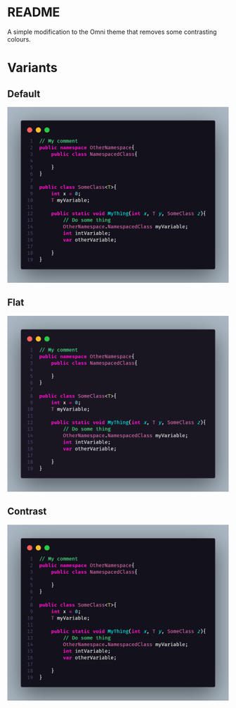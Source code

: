 # README
A simple modification to the Omni theme that removes some contrasting colours.

# Variants
## Default
![Heck Purple Default](https://github.com/Hypatech/heckpurple/blob/master/default.png)

## Flat
![Heck Purple Flat](https://github.com/Hypatech/heckpurple/blob/master/flat.png)

## Contrast
![Heck Purple Contrast](https://github.com/Hypatech/heckpurple/blob/master/contrast.png)